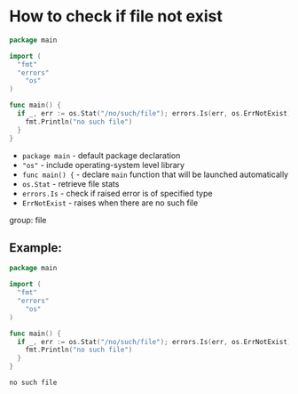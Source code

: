 # How to check if file not exist

```go
package main

import (
  "fmt"
  "errors"
	"os"
)

func main() {
  if _, err := os.Stat("/no/such/file"); errors.Is(err, os.ErrNotExist) {
    fmt.Println("no such file")
  }
}
```

- `package main` - default package declaration
- `"os"` - include operating-system level library
- `func main() {` - declare `main` function that will be launched automatically
- `os.Stat` - retrieve file stats
- `errors.Is` - check if raised error is of specified type
- `ErrNotExist` - raises when there are no such file

group: file

## Example: 
```go
package main

import (
  "fmt"
  "errors"
	"os"
)

func main() {
  if _, err := os.Stat("/no/such/file"); errors.Is(err, os.ErrNotExist) {
    fmt.Println("no such file")
  }
}
```
```
no such file

```

